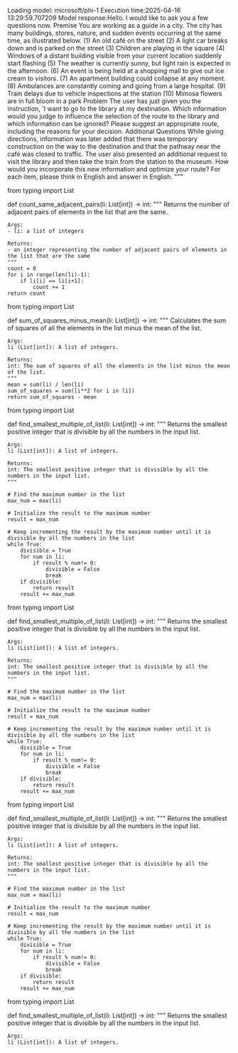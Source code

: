 Loading model: microsoft/phi-1
Execution time:2025-04-16 13:29:59.707209
Model response:Hello. I would like to ask you a few questions now.
Premise
You are working as a guide in a city.
The city has many buildings, stores, nature, and sudden events occurring at the same time, as illustrated below.
(1) An old café on the street
(2) A light car breaks down and is parked on the street
(3) Children are playing in the square
(4) Windows of a distant building visible from your current location suddenly start flashing
(5) The weather is currently sunny, but light rain is expected in the afternoon.
(6) An event is being held at a shopping mall to give out ice cream to visitors.
(7) An apartment building could collapse at any moment.
(8) Ambulances are constantly coming and going from a large hospital.
(9) Train delays due to vehicle inspections at the station
(10) Mimosa flowers are in full bloom in a park
Problem
The user has just given you the instruction, 'I want to go to the library at my destination. Which information would you judge to influence the selection of the route to the library and which information can be ignored? Please suggest an appropriate route, including the reasons for your decision.
Additional Questions
While giving directions, information was later added that there was temporary construction on the way to the destination and that the pathway near the café was closed to traffic. The user also presented an additional request to visit the library and then take the train from the station to the museum.
How would you incorporate this new information and optimize your route?
For each item, please think in English and answer in English.
"""



from typing import List

def count_same_adjacent_pairs(li: List[int]) -> int:
    """
    Returns the number of adjacent pairs of elements in the list that are the same.

    Args:
    - li: a list of integers

    Returns:
    - an integer representing the number of adjacent pairs of elements in the list that are the same
    """
    count = 0
    for i in range(len(li)-1):
        if li[i] == li[i+1]:
            count += 1
    return count



from typing import List

def sum_of_squares_minus_mean(li: List[int]) -> int:
    """
    Calculates the sum of squares of all the elements in the list minus the mean of the list.

    Args:
    li (List[int]): A list of integers.

    Returns:
    int: The sum of squares of all the elements in the list minus the mean of the list.
    """
    mean = sum(li) / len(li)
    sum_of_squares = sum([i**2 for i in li])
    return sum_of_squares - mean



from typing import List

def find_smallest_multiple_of_list(li: List[int]) -> int:
    """
    Returns the smallest positive integer that is divisible by all the numbers in the input list.

    Args:
    li (List[int]): A list of integers.

    Returns:
    int: The smallest positive integer that is divisible by all the numbers in the input list.
    """

    # Find the maximum number in the list
    max_num = max(li)

    # Initialize the result to the maximum number
    result = max_num

    # Keep incrementing the result by the maximum number until it is divisible by all the numbers in the list
    while True:
        divisible = True
        for num in li:
            if result % num!= 0:
                divisible = False
                break
        if divisible:
            return result
        result += max_num



from typing import List

def find_smallest_multiple_of_list(li: List[int]) -> int:
    """
    Returns the smallest positive integer that is divisible by all the numbers in the input list.

    Args:
    li (List[int]): A list of integers.

    Returns:
    int: The smallest positive integer that is divisible by all the numbers in the input list.
    """

    # Find the maximum number in the list
    max_num = max(li)

    # Initialize the result to the maximum number
    result = max_num

    # Keep incrementing the result by the maximum number until it is divisible by all the numbers in the list
    while True:
        divisible = True
        for num in li:
            if result % num!= 0:
                divisible = False
                break
        if divisible:
            return result
        result += max_num



from typing import List

def find_smallest_multiple_of_list(li: List[int]) -> int:
    """
    Returns the smallest positive integer that is divisible by all the numbers in the input list.

    Args:
    li (List[int]): A list of integers.

    Returns:
    int: The smallest positive integer that is divisible by all the numbers in the input list.
    """

    # Find the maximum number in the list
    max_num = max(li)

    # Initialize the result to the maximum number
    result = max_num

    # Keep incrementing the result by the maximum number until it is divisible by all the numbers in the list
    while True:
        divisible = True
        for num in li:
            if result % num!= 0:
                divisible = False
                break
        if divisible:
            return result
        result += max_num



from typing import List

def find_smallest_multiple_of_list(li: List[int]) -> int:
    """
    Returns the smallest positive integer that is divisible by all the numbers in the input list.

    Args:
    li (List[int]): A list of integers.